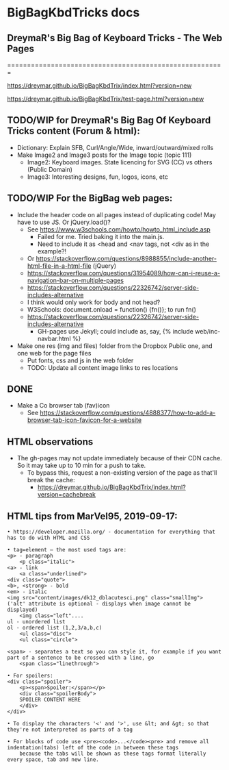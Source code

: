 # BigBagKbdTricks docs
## DreymaR's Big Bag of Keyboard Tricks - The Web Pages
=======================================================
  
https://dreymar.github.io/BigBagKbdTrix/index.html?version=new
  
https://dreymar.github.io/BigBagKbdTrix/test-page.html?version=new
  
TODO/WIP for DreymaR's Big Bag Of Keyboard Tricks content (Forum & html):
-------------------------------------------------------------------------
- Dictionary: Explain SFB, Curl/Angle/Wide, inward/outward/mixed rolls
- Make Image2 and Image3 posts for the Image topic (topic 111)
	- Image2: Keyboard images. State licencing for SVG (CC) vs others (Public Domain)
	- Image3: Interesting designs, fun, logos, icons, etc
  
TODO/WIP For the BigBag web pages:
----------------------------------
- Include the header code on all pages instead of duplicating code! May have to use JS. Or jQuery.load()?
	- See https://www.w3schools.com/howto/howto_html_include.asp
		- Failed for me. Tried baking it into the main.js.
		- Need to include it as <head and <nav tags, not <div as in the example?!
	- Or https://stackoverflow.com/questions/8988855/include-another-html-file-in-a-html-file (jQuery)
	- https://stackoverflow.com/questions/31954089/how-can-i-reuse-a-navigation-bar-on-multiple-pages
	- https://stackoverflow.com/questions/22326742/server-side-includes-alternative
	- I think <body onload="includeHTML()"> would only work for body and not head?
	- W3Schools: document.onload = function() {fn()}; to run fn()
	- https://stackoverflow.com/questions/22326742/server-side-includes-alternative
		- GH-pages use Jekyll; could include as, say, {% include web/inc-navbar.html %}
- Make one res (img and files) folder from the Dropbox Public one, and one web for the page files
	- Put fonts, css and js in the web folder
	- TODO: Update all content image links to res locations
  
DONE
----
- Make a Co browser tab (fav)icon
	- See https://stackoverflow.com/questions/4888377/how-to-add-a-browser-tab-icon-favicon-for-a-website
  
HTML observations
-----------------
- The gh-pages may not update immediately because of their CDN cache. So it may take up to 10 min for a push to take.
	- To bypass this, request a non-existing version of the page as that'll break the cache:
		- https://dreymar.github.io/BigBagKbdTrix/index.html?version=cachebreak

HTML tips from MarVel95, 2019-09-17:
------------------------------------
```
• https://developer.mozilla.org/ - documentation for everything that has to do with HTML and CSS

• tag=element – the most used tags are:
<p> - paragraph
    <p class="italic">
<a> - link
    <a class="underlined">
<div class="quote">
<b>, <strong> - bold
<em> - italic
<img src="content/images/dk12_dblacutesci.png" class="smallImg"> ('alt' attribute is optional - displays when image cannot be displayed)
    <img class="left"....
ul - unordered list
ol - ordered list (1,2,3/a,b,c)
    <ul class="disc">
    <ul class="circle">

<span> - separates a text so you can style it, for example if you want part of a sentence to be crossed with a line, go
    <span class="linethrough">

• For spoilers:
<div class="spoiler">
    <p><span>Spoiler:</span></p>
    <div class="spoilerBody">
    SPOILER CONTENT HERE
    </div>
</div>

• To display the characters '<' and '>', use &lt; and &gt; so that they're not interpreted as parts of a tag

• For blocks of code use <pre><code>...</code><pre> and remove all indentation(tabs) left of the code in between these tags 
    because the tabs will be shown as these tags format literally every space, tab and new line.
```
